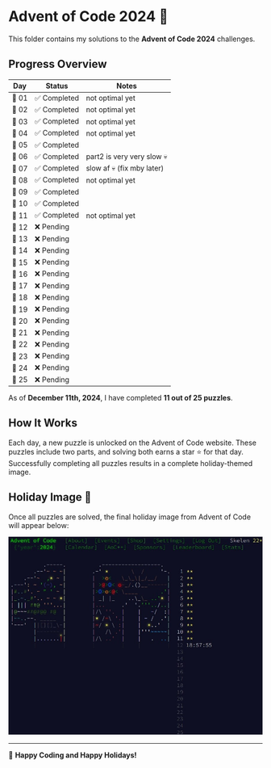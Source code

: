 # Advent of Code 2024 🎄

This folder contains my solutions to the **Advent of Code 2024** challenges. 

## Progress Overview
| Day  | Status  | Notes  |
|------|---------|--------|
| 🎁 01 | ✅ Completed | not optimal yet |
| 🎁 02 | ✅ Completed | not optimal yet |
| 🎁 03 | ✅ Completed | not optimal yet |
| 🎁 04 | ✅ Completed | not optimal yet |
| 🎁 05 | ✅ Completed |   |
| 🎁 06 | ✅ Completed | part2 is very very slow 💀 |
| 🎁 07 | ✅ Completed | slow af 💀 (fix mby later) |
| 🎁 08 | ✅ Completed | not optimal yet |
| 🎁 09 | ✅ Completed |   |
| 🎁 10 | ✅ Completed |   |
| 🎁 11 | ✅ Completed | not optimal yet |
| 🎁 12 | ❌ Pending   |   |
| 🎁 13 | ❌ Pending   |   |
| 🎁 14 | ❌ Pending   |   |
| 🎁 15 | ❌ Pending   |   |
| 🎁 16 | ❌ Pending   |   |
| 🎁 17 | ❌ Pending   |   |
| 🎁 18 | ❌ Pending   |   |
| 🎁 19 | ❌ Pending   |   |
| 🎁 20 | ❌ Pending   |   |
| 🎁 21 | ❌ Pending   |   |
| 🎁 22 | ❌ Pending   |   |
| 🎁 23 | ❌ Pending   |   |
| 🎁 24 | ❌ Pending   |   |
| 🎁 25 | ❌ Pending   |   |

As of **December 11th, 2024**, I have completed **11 out of 25 puzzles**.  

## How It Works
Each day, a new puzzle is unlocked on the Advent of Code website. These puzzles include two parts, and solving both earns a star ⭐ for that day. Successfully completing all puzzles results in a complete holiday-themed image.

## Holiday Image 🎨
Once all puzzles are solved, the final holiday image from Advent of Code will appear below:

![Holiday Image](image.jpg)

---

🎅 **Happy Coding and Happy Holidays!**
